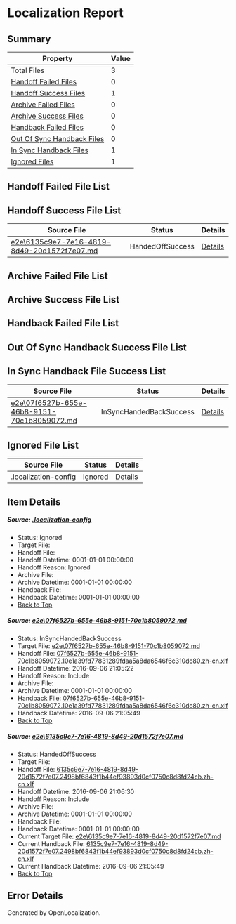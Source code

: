 # <a name='report-top'></a> Localization Report

## Summary
 Property | Value 
 -------- | ----- 
 Total Files | 3
[ Handoff Failed Files ](#handoff-failed-list)| 0
[ Handoff Success Files ](#handoff-success-list)| 1
[ Archive Failed Files ](#archive-failed-list)| 0
[ Archive Success Files ](#archive-success-list)| 0
[ Handback Failed Files ](#handback-failed-list)| 0
[ Out Of Sync Handback Files ](#outofsync-handback-success-list)| 0
[ In Sync Handback Files ](#insync-handback-success-list)| 1
[ Ignored Files ](#ignored-list)| 1

## <a name='handoff-failed-list'></a> Handoff Failed File List

## <a name='handoff-success-list'></a> Handoff Success File List
 Source File | Status | Details 
 ----------- | ------ | ------- 
 [e2e\6135c9e7-7e16-4819-8d49-20d1572f7e07.md](https://github.com/OpenLocalizationTestOrg/ol-test0/blob/7057b79ee16901157278ef2851819ceaf3614bb1/e2e/6135c9e7-7e16-4819-8d49-20d1572f7e07.md) | HandedOffSuccess | [Details](#0bfdbdaa677ba244bbd424d8d56261d11e1e986e2)

## <a name='archive-failed-list'></a> Archive Failed File List

## <a name='archive-success-list'></a> Archive Success File List

## <a name='handback-failed-list'></a> Handback Failed File List

## <a name='outofsync-handback-success-list'></a> Out Of Sync Handback Success File List

## <a name='insync-handback-success-list'></a> In Sync Handback File Success List
 Source File | Status | Details 
 ----------- | ------ | ------- 
 [e2e\07f6527b-655e-46b8-9151-70c1b8059072.md](https://github.com/OpenLocalizationTestOrg/ol-test0/blob/c1111b4de758a143abfd6751fb2be7904f5d2b4e/e2e/07f6527b-655e-46b8-9151-70c1b8059072.md) | InSyncHandedBackSuccess | [Details](#f48b795873de127c30bac5890d38c59da874ff051)

## <a name='ignored-list'></a> Ignored File List
 Source File | Status | Details 
 ----------- | ------ | ------- 
 [.localization-config](https://github.com/OpenLocalizationTestOrg/ol-test0/blob/7057b79ee16901157278ef2851819ceaf3614bb1/.localization-config) | Ignored | [Details](#3d4f252ac210baf56311d7e97dcc2db10974dbd20)

## Item Details
##### <a name='3d4f252ac210baf56311d7e97dcc2db10974dbd20'></a> Source: [.localization-config](https://github.com/OpenLocalizationTestOrg/ol-test0/blob/7057b79ee16901157278ef2851819ceaf3614bb1/.localization-config)
* Status: Ignored
* Target File: 
* Handoff File: 
* Handoff Datetime: 0001-01-01 00:00:00
* Handoff Reason: Ignored
* Archive File: 
* Archive Datetime: 0001-01-01 00:00:00
* Handback File: 
* Handback Datetime: 0001-01-01 00:00:00
* [Back to Top](#report-top)

##### <a name='f48b795873de127c30bac5890d38c59da874ff051'></a> Source: [e2e\07f6527b-655e-46b8-9151-70c1b8059072.md](https://github.com/OpenLocalizationTestOrg/ol-test0/blob/c1111b4de758a143abfd6751fb2be7904f5d2b4e/e2e/07f6527b-655e-46b8-9151-70c1b8059072.md)
* Status: InSyncHandedBackSuccess
* Target File: [e2e\07f6527b-655e-46b8-9151-70c1b8059072.md](https://github.com/OpenLocalizationTestOrg/ol-test0-zhcn/blob/223759347c0d5e17d4fd3bea80beabc7b94681eb/e2e/07f6527b-655e-46b8-9151-70c1b8059072.md)
* Handoff File: [07f6527b-655e-46b8-9151-70c1b8059072.10e1a39fd77831289fdaa5a8da6546f6c310dc80.zh-cn.xlf](https://github.com/OpenLocalizationTestOrg/ol-test0-handoff/blob/1fd01c466168fc09c368d2e98fed9fe482d4ed79/ol-handoff/OpenLocalizationTestOrg/ol-test0-zhcn/ci/ht/07f6527b-655e-46b8-9151-70c1b8059072.10e1a39fd77831289fdaa5a8da6546f6c310dc80.zh-cn.xlf)
* Handoff Datetime: 2016-09-06 21:05:22
* Handoff Reason: Include
* Archive File: 
* Archive Datetime: 0001-01-01 00:00:00
* Handback File: [07f6527b-655e-46b8-9151-70c1b8059072.10e1a39fd77831289fdaa5a8da6546f6c310dc80.zh-cn.xlf](https://github.com/OpenLocalizationTestOrg/ol-test0-handback/blob/e319780d2dd9c8da64537637d84d3caeb941f9f6/ol-handback/OpenLocalizationTestOrg/ol-test0-zhcn/ci/ht/07f6527b-655e-46b8-9151-70c1b8059072.10e1a39fd77831289fdaa5a8da6546f6c310dc80.zh-cn.xlf)
* Handback Datetime: 2016-09-06 21:05:49
* [Back to Top](#report-top)

##### <a name='0bfdbdaa677ba244bbd424d8d56261d11e1e986e2'></a> Source: [e2e\6135c9e7-7e16-4819-8d49-20d1572f7e07.md](https://github.com/OpenLocalizationTestOrg/ol-test0/blob/7057b79ee16901157278ef2851819ceaf3614bb1/e2e/6135c9e7-7e16-4819-8d49-20d1572f7e07.md)
* Status: HandedOffSuccess
* Target File: 
* Handoff File: [6135c9e7-7e16-4819-8d49-20d1572f7e07.2498bf6843f1b44ef93893d0cf0750c8d8fd24cb.zh-cn.xlf](https://github.com/OpenLocalizationTestOrg/ol-test0-handoff/blob/b7260baaa6cfede63abfbefed7056d9d1ebf97b1/ol-handoff/OpenLocalizationTestOrg/ol-test0-zhcn/ci/ht/6135c9e7-7e16-4819-8d49-20d1572f7e07.2498bf6843f1b44ef93893d0cf0750c8d8fd24cb.zh-cn.xlf)
* Handoff Datetime: 2016-09-06 21:06:30
* Handoff Reason: Include
* Archive File: 
* Archive Datetime: 0001-01-01 00:00:00
* Handback File: 
* Handback Datetime: 0001-01-01 00:00:00
* Current Target File: [e2e\6135c9e7-7e16-4819-8d49-20d1572f7e07.md](https://github.com/OpenLocalizationTestOrg/ol-test0-zhcn/blob/223759347c0d5e17d4fd3bea80beabc7b94681eb/e2e/6135c9e7-7e16-4819-8d49-20d1572f7e07.md)
* Current Handback File: [6135c9e7-7e16-4819-8d49-20d1572f7e07.2498bf6843f1b44ef93893d0cf0750c8d8fd24cb.zh-cn.xlf](https://github.com/OpenLocalizationTestOrg/ol-test0-handback/blob/e319780d2dd9c8da64537637d84d3caeb941f9f6/ol-handback/OpenLocalizationTestOrg/ol-test0-zhcn/ci/ht/6135c9e7-7e16-4819-8d49-20d1572f7e07.2498bf6843f1b44ef93893d0cf0750c8d8fd24cb.zh-cn.xlf)
* Current Handback Datetime: 2016-09-06 21:05:49
* [Back to Top](#report-top)


## Error Details

Generated by OpenLocalization.
